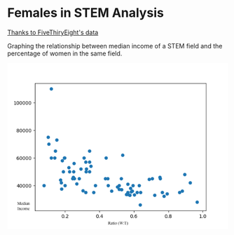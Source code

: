 # Females in STEM Analysis

[Thanks to FiveThiryEight's data](https://github.com/fivethirtyeight/data/blob/master/college-majors/women-stem.csv)

Graphing the relationship between median income of a STEM field and the percentage of women in the same field. 

![income vs % females](https://github.com/jessincase/females-in-stem-analysis/blob/master/ratio_vs_median_income.png)

